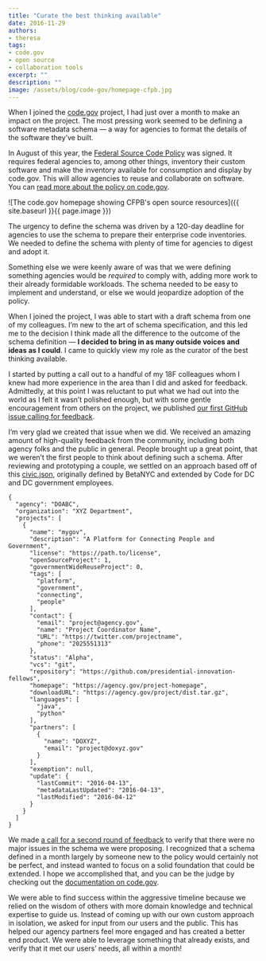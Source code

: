 ```yaml
---
title: "Curate the best thinking available"
date: 2016-11-29
authors:
- theresa
tags:
- code.gov
- open source
- collaboration tools
excerpt: ""
description: ""
image: /assets/blog/code-gov/homepage-cfpb.jpg
---
```


When I joined the [code.gov](https://code.gov/) project, I had just
over a month to make an impact on the project. The most pressing work
seemed to be defining a software metadata schema — a way for agencies to
format the details of the software they’ve built.

In August of this year, the [Federal Source Code
Policy](https://sourcecode.cio.gov/) was signed. It requires federal
agencies to, among other things, inventory their custom software and
make the inventory available for consumption and display by code.gov.
This will allow agencies to reuse and collaborate on software. You can
[read more about the policy on
code.gov](https://code.gov/#/policy-guide/docs/overview/introduction).

![The code.gov homepage showing CFPB's open source resources]({{ site.baseurl }}{{ page.image }})

The urgency to define the schema was driven by a 120-day deadline for
agencies to use the schema to prepare their enterprise code inventories.
We needed to define the schema with plenty of time for agencies to
digest and adopt it.

Something else we were keenly aware of was that we were defining
something agencies would be *required* to comply with, adding more work
to their already formidable workloads. The schema needed to be easy to
implement and understand, or else we would jeopardize adoption of the
policy.

When I joined the project, I was able to start with a draft schema from
one of my colleagues. I’m new to the art of schema specification, and
this led me to the decision I think made all the difference to the
outcome of the schema definition — **I decided to bring in as many
outside voices and ideas as I could**. I came to quickly view my role as
the curator of the best thinking available.

I started by putting a call out to a handful of my 18F colleagues whom I
knew had more experience in the area than I did and asked for feedback.
Admittedly, at this point I was reluctant to put what we had out into
the world as I felt it wasn’t polished enough, but with some gentle
encouragement from others on the project, we published [our first
GitHub issue calling for
feedback](https://github.com/presidential-innovation-fellows/code-gov-web/issues/41).

I’m very glad we created that issue when we did. We received an amazing
amount of high-quality feedback from the community, including both
agency folks and the public in general. People brought up a great point,
that we weren’t the first people to think about defining such a schema.
After reviewing and prototyping a couple, we settled on an approach
based off of this [civic.json](http://open.dc.gov/civic.json/),
originally defined by BetaNYC and extended by Code for DC and DC
government employees.

  ```
  {
    "agency": "DOABC",
    "organization": "XYZ Department",
    "projects": [
      {
        "name": "mygov",
        "description": "A Platform for Connecting People and Government",
        "license": "https://path.to/license",
        "openSourceProject": 1,
        "governmentWideReuseProject": 0,
        "tags": [
          "platform",
          "government",
          "connecting",
          "people"
        ],
        "contact": {
          "email": "project@agency.gov",
          "name": "Project Coordinator Name",
          "URL": "https://twitter.com/projectname",
          "phone": "2025551313"
        },
        "status": "Alpha",
        "vcs": "git",
        "repository": "https://github.com/presidential-innovation-fellows",
        "homepage": "https://agency.gov/project-homepage",
        "downloadURL": "https://agency.gov/project/dist.tar.gz",
        "languages": [
          "java",
          "python"
        ],
        "partners": [
          {
            "name": "DOXYZ",
            "email": "project@doxyz.gov"
          }
        ],
        "exemption": null,
        "update": {
          "lastCommit": "2016-04-13",
          "metadataLastUpdated": "2016-04-13",
          "lastModified": "2016-04-12"
        }
      }
    ]
  }
  ```

We made [a call for a second round of
feedback](https://github.com/presidential-innovation-fellows/code-gov-web/issues/44)
to verify that there were no major issues in the schema we were
proposing. I recognized that a schema defined in a month largely by
someone new to the policy would certainly not be perfect, and instead
wanted to focus on a solid foundation that could be extended. I hope we
accomplished that, and you can be the judge by checking out the
[documentation on
code.gov](https://code.gov/#/policy-guide/docs/compliance/inventory-code).

We were able to find success within the aggressive timeline because we
relied on the wisdom of others with more domain knowledge and technical
expertise to guide us. Instead of coming up with our own custom approach
in isolation, we asked for input from our users and the public. This has
helped our agency partners feel more engaged and has created a better
end product. We were able to leverage something that already exists, and
verify that it met our users’ needs, all within a month!
